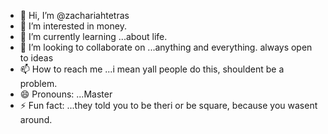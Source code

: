 - 👋 Hi, I’m @zachariahtetras
- 👀 I’m interested in money.
- 🌱 I’m currently learning ...about life.  
- 💞️ I’m looking to collaborate on ...anything and everything. always open to ideas
- 📫 How to reach me ...i mean yall people do this, shouldent be a problem.
- 😄 Pronouns: ...Master
- ⚡ Fun fact: ...they told you to be theri or be square, because you wasent around.

<!---
zachariahtetras/zachariahtetras is a ✨ special ✨ repository because its `README.md` (this file) appears on your GitHub profile.
You can click the Preview link to take a look at your changes.
--->
